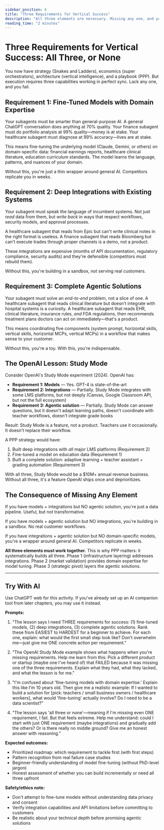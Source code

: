 ```yaml
---
sidebar_position: 6
title: "Three Requirements for Vertical Success"
description: "All three elements are necessary. Missing any one, and you fail."
reading_time: "2 minutes"
---
```


# Three Requirements for Vertical Success: All Three, or None

You now have strategy (Snakes and Ladders), economics (super orchestrators), architecture (vertical intelligence), and a playbook (PPP). But execution requires three capabilities working in perfect sync. Lack any one, and you fail.

## Requirement 1: Fine-Tuned Models with Domain Expertise

Your subagents must be smarter than general-purpose AI. A general ChatGPT conversation does anything at 70% quality. Your finance subagent must do portfolio analysis at 99% quality—money is at stake. Your healthcare subagent must diagnose at 99% accuracy—lives are at stake.

This means fine-tuning the underlying model (Claude, Gemini, or others) on domain-specific data: financial earnings reports, healthcare clinical literature, education curriculum standards. The model learns the language, patterns, and nuances of your domain.

Without this, you're just a thin wrapper around general AI. Competitors replicate you in weeks.

## Requirement 2: Deep Integrations with Existing Systems

Your subagent must speak the language of incumbent systems. Not just *read* data from them, but *write back* in ways that respect workflows, security models, and approval processes.

A healthcare subagent that reads from Epic but can't write clinical notes in the right format is useless. A finance subagent that reads Bloomberg but can't execute trades through proper channels is a demo, not a product.

These integrations are expensive (months of API documentation, regulatory compliance, security audits) and they're defensible (competitors must rebuild them).

Without this, you're building in a sandbox, not serving real customers.

## Requirement 3: Complete Agentic Solutions

Your subagent must solve an *end-to-end* problem, not a slice of one. A healthcare subagent that reads clinical literature but doesn't integrate with hospital systems is a curiosity. A healthcare subagent that reads EHR, clinical literature, insurance rules, *and* FDA regulations, then recommends treatment plans doctors can act on immediately—that's a product.

This means coordinating five components (system prompt, horizontal skills, vertical skills, horizontal MCPs, vertical MCPs) in a workflow that makes sense to your customer.

Without this, you're a toy. With this, you're indispensable.

## The OpenAI Lesson: Study Mode

Consider OpenAI's Study Mode experiment (2024). OpenAI has:

- **Requirement 1: Models** — Yes. GPT-4 is state-of-the-art
- **Requirement 2: Integrations** — Partially. Study Mode integrates with some LMS platforms, but not deeply (Canvas, Google Classroom API, but not the full ecosystem)
- **Requirement 3: Agentic solution** — Partially. Study Mode can answer questions, but it doesn't adapt learning paths, doesn't coordinate with teacher workflows, doesn't integrate grade books

Result: Study Mode is a feature, not a product. Teachers use it occasionally. It doesn't replace their workflow.

A PPP strategy would have:
1. Built deep integrations with *all* major LMS platforms (Requirement 2)
2. Fine-tuned a model on education data (Requirement 1)
3. Built a complete solution: adaptive learning + teacher assistant + grading automation (Requirement 3)

With all three, Study Mode would be a $10M+ annual revenue business. Without all three, it's a feature OpenAI ships once and deprioritizes.

## The Consequence of Missing Any Element

If you have models + integrations but NO agentic solution, you're just a data pipeline. Useful, but not transformative.

If you have models + agentic solution but NO integrations, you're building in a sandbox. No real customer workflows.

If you have integrations + agentic solution but NO domain-specific models, you're a wrapper around general AI. Competitors replicate in weeks.

**All three elements must work together.** This is why PPP matters: it systematically builds all three. Phase 1 (infrastructure layering) addresses integrations. Phase 2 (market validation) provides domain expertise for model tuning. Phase 3 (strategic pivot) layers the agentic solutions.

---

## Try With AI

Use ChatGPT web for this activity. If you've already set up an AI companion tool from later chapters, you may use it instead.

**Prompts:**

1) "The lesson says I need THREE requirements for success: (1) fine-tuned models, (2) deep integrations, (3) complete agentic solutions. Rank these from EASIEST to HARDEST for a beginner to achieve. For each one, explain: what would the first small step look like? Don't overwhelm me—just give me ONE concrete action per requirement."

2) "The OpenAI Study Mode example shows what happens when you're missing requirements. Help me learn from this: Pick a different product or startup (maybe one I've heard of) that FAILED because it was missing one of the three requirements. Explain what they had, what they lacked, and what the lesson is for me."

3) "I'm confused about 'fine-tuning models with domain expertise.' Explain this like I'm 10 years old. Then give me a realistic example: If I wanted to build a solution for [pick: teachers / small business owners / healthcare workers], what would 'fine-tuning' actually involve? Do I need to be a data scientist?"

4) "The lesson says 'all three or none'—meaning if I'm missing even ONE requirement, I fail. But that feels extreme. Help me understand: could I start with just ONE requirement (maybe integrations) and gradually add the others? Or is there really no middle ground? Give me an honest answer with reasoning."

**Expected outcomes:**

- Prioritized roadmap: which requirement to tackle first (with first steps)
- Pattern recognition from real failure case studies
- Beginner-friendly understanding of model fine-tuning (without PhD-level jargon)
- Honest assessment of whether you can build incrementally or need all three upfront

**Safety/ethics note:**

- Don't attempt to fine-tune models without understanding data privacy and consent
- Verify integration capabilities and API limitations before committing to customers
- Be realistic about your technical depth before promising agentic solutions


